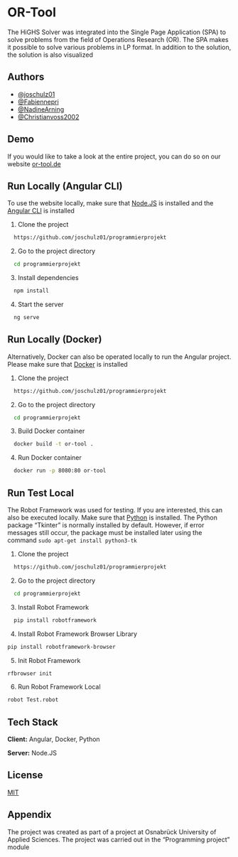 
# OR-Tool

The HiGHS Solver was integrated into the Single Page Application (SPA) to solve problems from the field of Operations Research (OR). The SPA makes it possible to solve various problems in LP format. In addition to the solution, the solution is also visualized


## Authors

- [@joschulz01](https://github.com/joschulz01)
- [@Fabiennepri](https://github.com/Fabiennepri)
- [@NadineArning](https://github.com/NadineArning)
- [@Christianvoss2002](https://github.com/Christianvoss2002)

## Demo

If you would like to take a look at the entire project, you can do so on our website [or-tool.de](https://or-tool.de)

## Run Locally (Angular CLI)
To use the website locally, make sure that [Node.JS](https://nodejs.org/en) is installed and the [Angular CLI](https://www.npmjs.com/package/@angular/cli) is installed

1. Clone the project

```bash
  https://github.com/joschulz01/programmierprojekt
```

2. Go to the project directory

```bash
  cd programmierprojekt
```

3. Install dependencies

```bash
  npm install
```

4. Start the server

```bash
  ng serve
```

## Run Locally (Docker)
Alternatively, Docker can also be operated locally to run the Angular project. Please make sure that [Docker](https://www.docker.com/) is installed

1. Clone the project
```bash
  https://github.com/joschulz01/programmierprojekt
```

2. Go to the project directory

```bash
  cd programmierprojekt
```

3. Build Docker container

```bash
  docker build -t or-tool .
```

4. Run Docker container

```bash
  docker run -p 8080:80 or-tool
```
## Run Test Local

The Robot Framework was used for testing. If you are interested, this can also be executed locally. Make sure that [Python](https://www.python.org/) is installed. The Python package “Tkinter” is normally installed by default. However, if error messages still occur, the package must be installed later using the command ```sudo apt-get install python3-tk```

1. Clone the project

```bash
  https://github.com/joschulz01/programmierprojekt
```

2. Go to the project directory

```bash
  cd programmierprojekt
```

3. Install Robot Framework

```bash
  pip install robotframework
```

4. Install Robot Framework Browser Library
```bash
pip install robotframework-browser
```

5. Init Robot Framework
```bash
rfbrowser init
```

6. Run Robot Framework Local
```bash
robot Test.robot
```

## Tech Stack

**Client:** Angular, Docker, Python

**Server:** Node.JS


## License

[MIT](https://choosealicense.com/licenses/mit/)


## Appendix

The project was created as part of a project at Osnabrück University of Applied Sciences. The project was carried out in the “Programming project” module

